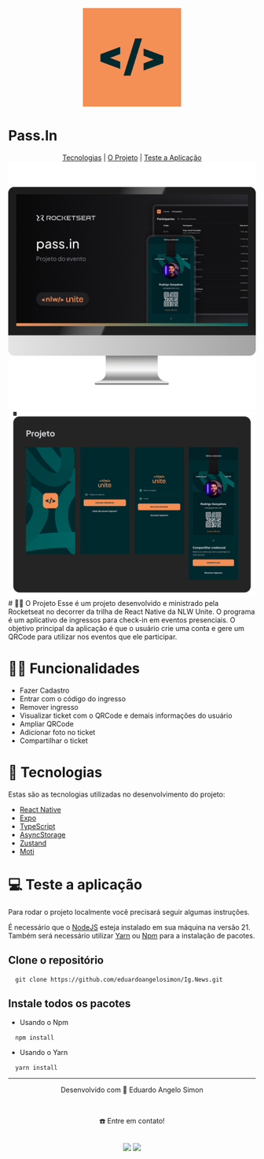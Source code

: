 
<div align="center">
  <img src="/assets/images/icon.png" style="width:200px;">
</div>
<h1>Pass.In</h1>

<div align="center">
  <a href="#-tecnologias">Tecnologias</a> | <a href="#projeto">O Projeto</a> | <a href="#-teste-a-aplicação">Teste a Aplicação</a> 
</div>

<img src="/assets/to_readme/computer-banner-passin.png">
<img src="/assets/to_readme/screens-mobile-passin.png">

<div id="projeto">
  # 👷🏻 O Projeto
  Esse é um projeto desenvolvido e ministrado pela Rocketseat no decorrer da trilha de React Native da NLW Unite. O programa é um aplicativo de ingressos para check-in em eventos presenciais. O objetivo principal da aplicação é que o usuário crie uma conta e gere um QRCode para utilizar nos eventos que ele participar.
</div>

# 🤳🏻 Funcionalidades

- Fazer Cadastro
- Entrar com o código do ingresso
- Remover ingresso
- Visualizar ticket com o QRCode e demais informações do usuário
- Ampliar QRCode
- Adicionar foto no ticket
- Compartilhar o ticket

# 🚀 Tecnologias
Estas são as tecnologias utilizadas no desenvolvimento do projeto:

- <a href="https://reactnative.dev/" target="_blank">React Native</a> <br>
- <a href="https://expo.dev/" target="_blank">Expo</a> <br>
- <a href="https://www.typescriptlang.org/docs/" target="_blank">TypeScript</a> <br>
- <a href="https://docs.expo.dev/versions/latest/sdk/async-storage/" target="_blank">AsyncStorage</a> <br>
- <a href="https://zustand-demo.pmnd.rs/" target="_blank">Zustand</a> <br>
- <a href="https://moti.fyi" target="_blank">Moti</a> <br>

# 💻 Teste a aplicação
Para rodar o projeto localmente você precisará seguir algumas instruções. <br>

É necessário que o <a href="https://nodejs.org/en/download/" target="_blank">NodeJS</a> esteja instalado em sua máquina na versão 21. <br>
Também será necessário utilizar <a href="https://classic.yarnpkg.com/lang/en/docs/install/#mac-stable" target="_blank">Yarn</a> ou <a href="https://www.npmjs.com/" target="_blank">Npm</a> para a instalação de pacotes. <br>

  ## Clone o repositório
```
  git clone https://github.com/eduardoangelosimon/Ig.News.git
```
  ## Instale todos os pacotes

  - Usando o Npm
```
  npm install
```
  - Usando o Yarn
```
  yarn install
```
________________________________________________________________________________________________________________________________________________________________________________
<div align="center">
  <p>Desenvolvido com 💙 Eduardo Angelo Simon</p> <br>
  <p>☎️ Entre em contato!<p> <br>
  <a href = "mailto:eduardosimon.trabalho@gmail.com"><img src="https://img.shields.io/badge/Gmail-D14836?style=for-the-badge&logo=gmail&logoColor=white" target="_blank"></a>
  <a display="flex" text-align="center" href="https://www.linkedin.com/in/eduardoangelosimon/" target="_blank"><img src="https://img.shields.io/badge/-LinkedIn-%230077B5?style=for-the-badge&logo=linkedin&logoColor=white" target="_blank"></a> 
</div>
